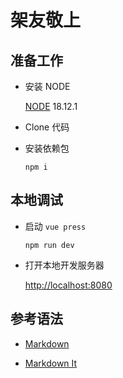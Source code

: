 # 架友敬上

## 准备工作

- 安装 NODE

  [NODE](https://nodejs.org/) 18.12.1

- Clone 代码

- 安装依赖包

  ```shell
  npm i
  ```

## 本地调试

- 启动 `vue press`

  ```shell
  npm run dev
  ```

- 打开本地开发服务器

  [http://localhost:8080](http://localhost:8080)

## 参考语法

- [Markdown](https://v2.vuepress.vuejs.org/zh/guide/markdown.html)

- [Markdown It](https://github.com/markdown-it/markdown-it)
